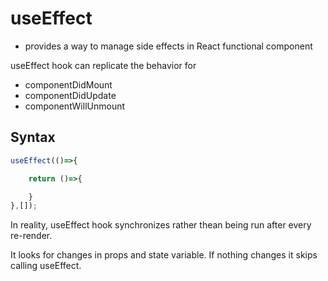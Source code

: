 # useEffect
- provides a way to manage side effects in React functional component
  
useEffect hook can replicate the behavior for
- componentDidMount
- componentDidUpdate
- componentWillUnmount
  
## Syntax
```js
useEffect(()=>{

    return ()=>{

    }
},[]);
```

In reality, useEffect hook synchronizes rather thean being run after every re-render.

It looks for changes in props and state variable. If nothing changes it skips calling useEffect.